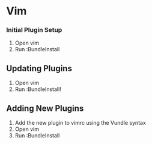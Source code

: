 Vim
===
### Initial Plugin Setup ###
1. Open vim
2. Run :BundleInstall

Updating Plugins
----------------
1. Open vim
2. Run :BundleInstall!

Adding New Plugins
------------------
1. Add the new plugin to vimrc using the Vundle syntax
2. Open vim
3. Run :BundleInstall
